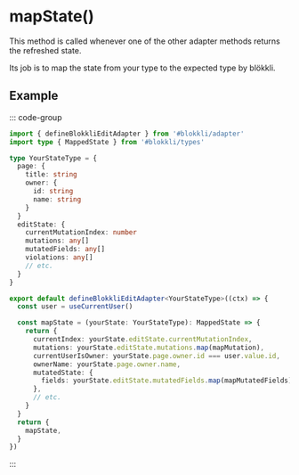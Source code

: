 # mapState()

This method is called whenever one of the other adapter methods returns the
refreshed state.

Its job is to map the state from your type to the expected type by blökkli.

## Example

::: code-group

```typescript [~/app/blokkli.editAdapter.ts]
import { defineBlokkliEditAdapter } from '#blokkli/adapter'
import type { MappedState } from '#blokkli/types'

type YourStateType = {
  page: {
    title: string
    owner: {
      id: string
      name: string
    }
  }
  editState: {
    currentMutationIndex: number
    mutations: any[]
    mutatedFields: any[]
    violations: any[]
    // etc.
  }
}

export default defineBlokkliEditAdapter<YourStateType>((ctx) => {
  const user = useCurrentUser()

  const mapState = (yourState: YourStateType): MappedState => {
    return {
      currentIndex: yourState.editState.currentMutationIndex,
      mutations: yourState.editState.mutations.map(mapMutation),
      currentUserIsOwner: yourState.page.owner.id === user.value.id,
      ownerName: yourState.page.owner.name,
      mutatedState: {
        fields: yourState.editState.mutatedFields.map(mapMutatedFields),
      },
      // etc.
    }
  }
  return {
    mapState,
  }
})
```

:::
